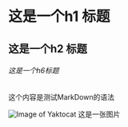 # 这是一个h1 标题
## 这是一个h2 标题
###### 这是一个h6标题

这个内容是测试MarkDown的语法

![Image of Yaktocat](https://octodex.github.com/images/yaktocat.png)
这是一张图片
